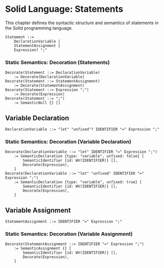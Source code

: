 # Solid Language: Statements

This chapter defines the syntactic structure and semantics of statements in the Solid programming language.

```w3c
Statement ::=
	DeclarationVariable |
	StatementAssignment |
	Expression? ";"
```


### Static Semantics: Decoration (Statements)
```w3c
Decorate(Statement ::= DeclarationVariable)
	:= Decorate(DeclarationVariable)
Decorate(Statement ::= StatementAssignment)
	:= Decorate(StatementAssignment)
Decorate(Statement ::= Expression ";")
	:= Decorate(Expression)
Decorate(Statement ::= ";")
	:= SemanticNull {} []
```



## Variable Declaration
```w3c
DeclarationVariable ::= "let" "unfixed"? IDENTIFIER "=" Expression ";"
```


### Static Semantics: Decoration (Variable Declaration)
```w3c
Decorate(DeclarationVariable ::= "let" IDENTIFIER "=" Expression ";")
	:= SemanticDeclaration {type: "variable", unfixed: false} [
		SemanticIdentifier {id: WV(IDENTIFIER)} [],
		Decorate(Expression),
	]
Decorate(DeclarationVariable ::= "let" "unfixed" IDENTIFIER "=" Expression ";")
	:= SemanticDeclaration {type: "variable", unfixed: true} [
		SemanticIdentifier {id: WV(IDENTIFIER)} [],
		Decorate(Expression),
	]
```



## Variable Assignment
```w3c
StatementAssignment ::= IDENTIFIER "=" Expression ";"
```


### Static Semantics: Decoration (Variable Assignment)
```w3c
Decorate(StatementAssignment ::= IDENTIFIER "=" Expression ";")
	:= SemanticAssignment {} [
		SemanticIdentifier {id: WV(IDENTIFIER)} [],
		Decorate(Expression),
	]
```
